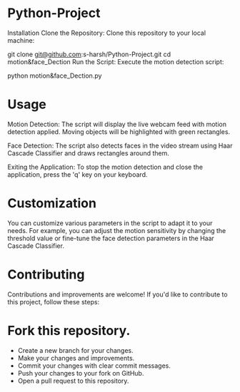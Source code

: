 # Python-Project
Installation
Clone the Repository: Clone this repository to your local machine:

git clone git@github.com:s-harsh/Python-Project.git
cd motion&face_Dection
Run the Script: Execute the motion detection script:


python motion&face_Dection.py

# Usage
Motion Detection: The script will display the live webcam feed with motion detection applied. Moving objects will be highlighted with green rectangles.

Face Detection: The script also detects faces in the video stream using Haar Cascade Classifier and draws rectangles around them.

Exiting the Application: To stop the motion detection and close the application, press the 'q' key on your keyboard.

# Customization
You can customize various parameters in the script to adapt it to your needs. For example, you can adjust the motion sensitivity by changing the threshold value or fine-tune the face detection parameters in the Haar Cascade Classifier.

# Contributing
Contributions and improvements are welcome! If you'd like to contribute to this project, follow these steps:

# Fork this repository.
-  Create a new branch for your changes.
-  Make your changes and improvements.
-  Commit your changes with clear commit messages.
-  Push your changes to your fork on GitHub.
-  Open a pull request to this repository.
